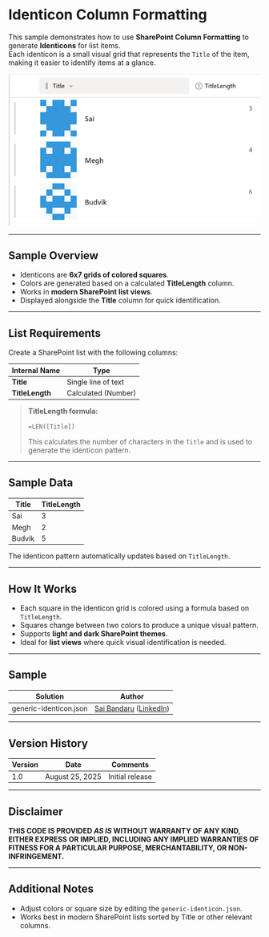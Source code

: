 # Identicon Column Formatting

This sample demonstrates how to use **SharePoint Column Formatting** to generate **Identicons** for list items.  
Each identicon is a small visual grid that represents the `Title` of the item, making it easier to identify items at a glance.

![Identicon sample screenshot](./assets/screenshot.png)

---

## Sample Overview

- Identicons are **6x7 grids of colored squares**.
- Colors are generated based on a calculated **TitleLength** column.
- Works in **modern SharePoint list views**.
- Displayed alongside the **Title** column for quick identification.

---

## List Requirements

Create a SharePoint list with the following columns:

| Internal Name   | Type                     |
|-----------------|--------------------------|
| **Title**       | Single line of text      |
| **TitleLength** | Calculated (Number)      |

> **TitleLength formula:**  
> ```
> =LEN([Title])
> ```  
> This calculates the number of characters in the `Title` and is used to generate the identicon pattern.

---

## Sample Data

| Title          | TitleLength |
|----------------|------------|
| Sai            | 3         |
| Megh           | 2         |
| Budvik         | 5         |

The identicon pattern automatically updates based on `TitleLength`.

---

## How It Works

- Each square in the identicon grid is colored using a formula based on `TitleLength`.
- Squares change between two colors to produce a unique visual pattern.
- Supports **light and dark SharePoint themes**.
- Ideal for **list views** where quick visual identification is needed.

---

## Sample

Solution|Author
--------|---------
generic-identicon.json | [Sai Bandaru](https://github.com/saiiiiiii) ([LinkedIn](https://www.linkedin.com/in/sai-bandaru-97a946153/))

---

## Version History

| Version | Date       | Comments           |
|---------|------------|------------------|
| 1.0     | August 25, 2025 | Initial release |

---

## Disclaimer
**THIS CODE IS PROVIDED *AS IS* WITHOUT WARRANTY OF ANY KIND, EITHER EXPRESS OR IMPLIED, INCLUDING ANY IMPLIED WARRANTIES OF FITNESS FOR A PARTICULAR PURPOSE, MERCHANTABILITY, OR NON-INFRINGEMENT.**

---

## Additional Notes

- Adjust colors or square size by editing the `generic-identicon.json`.
- Works best in modern SharePoint lists sorted by Title or other relevant columns.
